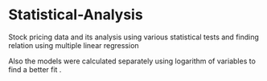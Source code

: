 # Statistical-Analysis
Stock pricing data and its analysis using various statistical tests and finding relation using multiple linear regression 

Also the models were calculated separately using logarithm of variables to find a better fit . 
